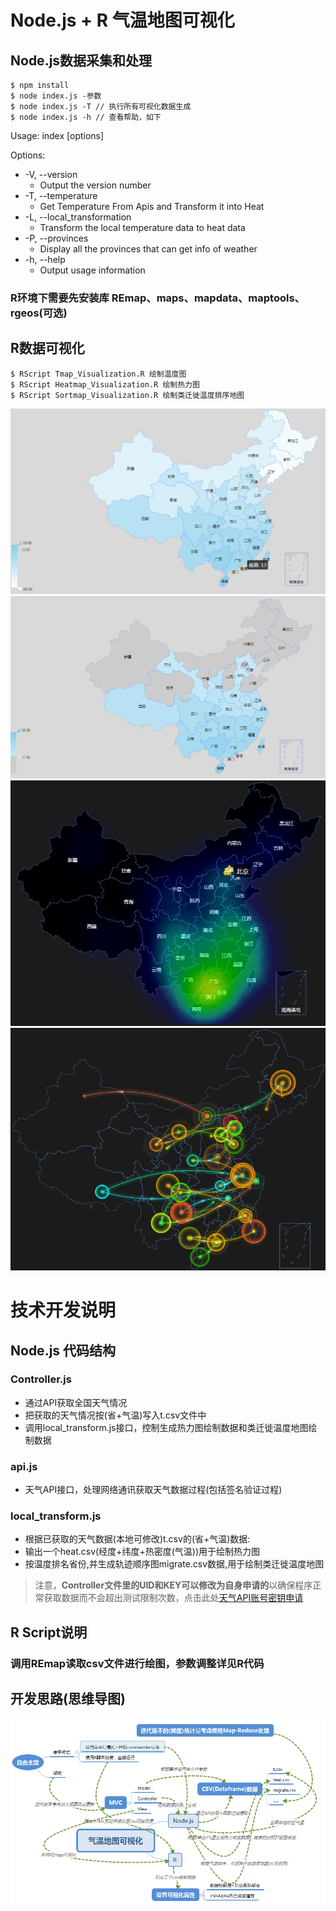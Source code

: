 # Node.js + R 气温地图可视化
## Node.js数据采集和处理
	$ npm install
	$ node index.js -参数
	$ node index.js -T // 执行所有可视化数据生成
	$ node index.js -h // 查看帮助，如下

 Usage: index [options]

 Options:

- -V, --version               
	* Output the version number
- -T, --temperature           
	* Get Temperature From Apis and Transform it into Heat
- -L, --local_transformation  
	* Transform the local temperature data to heat data
- -P, --provinces             
	* Display all the provinces that can get info of weather
- -h, --help                  
	* Output usage information

### R环境下需要先安装库 REmap、maps、mapdata、maptools、rgeos(可选)
## R数据可视化	
	$ RScript Tmap_Visualization.R 绘制温度图
	$ RScript Heatmap_Visualization.R 绘制热力图
	$ RScript Sortmap_Visualization.R 绘制类迁徙温度排序地图
![根据气温数据得到的对比图](T.png)
![根据气温数据得到的对比图](T2.png)
![根据温度处理得到的热力图](H.png)
![根据温度排序得到的迁徙图](M.png)


# 技术开发说明
## Node.js 代码结构 
### Controller.js 
* 通过API获取全国天气情况
* 把获取的天气情况按(省+气温)写入t.csv文件中
* 调用local_transform.js接口，控制生成热力图绘制数据和类迁徙温度地图绘制数据
### api.js
* 天气API接口，处理网络通讯获取天气数据过程(包括签名验证过程)
### local_transform.js
* 根据已获取的天气数据(本地可修改)t.csv的(省+气温)数据:
* 输出一个heat.csv(经度+纬度+热密度(气温))用于绘制热力图
* 按温度排名省份,并生成轨迹顺序图migrate.csv数据,用于绘制类迁徙温度地图

> 注意，**Controller文件里的UID和KEY可以修改为自身申请的**以确保程序正常获取数据而不会超出测试限制次数，点击此处[天气API账号密钥申请](https://www.seniverse.com)

## R Script说明
### 调用REmap读取csv文件进行绘图，参数调整详见R代码

## 开发思路(思维导图)
![我的开发思路](dev.png)